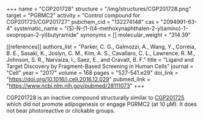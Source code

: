 +++
name = "CGP201728"
structure = "/img/structures/CGP201728.png"
target = "PGRMC2"
activity = "Control compound for CGP201725/CGP201727"
pubchem_cid = "132274148"
cas = "2094991-63-4"
systematic_name = "(S)-N-(1-((4-methoxynaphthalen-2-yl)amino)-1-oxopropan-2-yl)butyramide"
synonyms = []
molecular_weight = "314.39"


[[references]]
authors_list = "Parker, C. G., Galmozzi, A., Wang, Y., Correia, B. E., Sasaki, K., Joslyn, C. M., Kim, A. S., Cavallaro, C. L., Lawrence, R. M., Johnson, S. R., Narvaiza, I., Saez, E., and Cravatt, B. F."
title = "Ligand and Target Discovery by Fragment-Based Screening in Human Cells"
journal = "Cell"
year = "2017"
volume = 168
pages = "527-541.e29"
doi_link = "https://doi.org/10.1016/j.cell.2016.12.029"
pubmed_link = "https://www.ncbi.nlm.nih.gov/pubmed/28111073"
+++

CGP201728 is an inactive compound structurally similar to <a href="#cgp201725" class="js-scroll-trigger">CGP201725</a> which did not promote adipogenesis or engage PGRMC2 (at 10 µM). It does not bear photoreactive or clickable groups.
